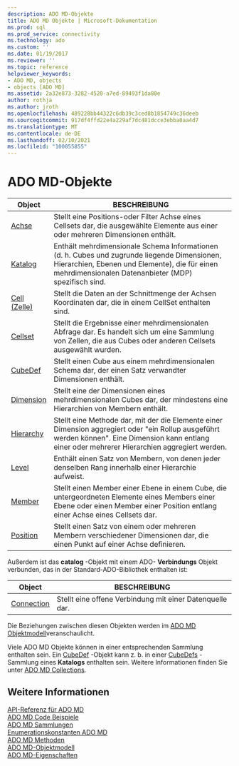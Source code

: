 ```yaml
---
description: ADO MD-Objekte
title: ADO MD Objekte | Microsoft-Dokumentation
ms.prod: sql
ms.prod_service: connectivity
ms.technology: ado
ms.custom: ''
ms.date: 01/19/2017
ms.reviewer: ''
ms.topic: reference
helpviewer_keywords:
- ADO MD, objects
- objects [ADO MD]
ms.assetid: 2a32e873-3282-4520-a7ed-89493f1da80e
author: rothja
ms.author: jroth
ms.openlocfilehash: 489228bb44322c6db39c3ced8b1854749c36deeb
ms.sourcegitcommit: 917df4ffd22e4a229af7dc481dcce3ebba0aa4d7
ms.translationtype: MT
ms.contentlocale: de-DE
ms.lasthandoff: 02/10/2021
ms.locfileid: "100055855"
---
```

# <a name="ado-md-objects"></a>ADO MD-Objekte

|Object|BESCHREIBUNG|  
|-|-|  
|[Achse](./axis-object-ado-md.md)|Stellt eine Positions-oder Filter Achse eines Cellsets dar, die ausgewählte Elemente aus einer oder mehreren Dimensionen enthält.|  
|[Katalog](./catalog-object-ado-md.md)|Enthält mehrdimensionale Schema Informationen (d. h. Cubes und zugrunde liegende Dimensionen, Hierarchien, Ebenen und Elemente), die für einen mehrdimensionalen Datenanbieter (MDP) spezifisch sind.|  
|[Cell (Zelle)](./cell-object-ado-md.md)|Stellt die Daten an der Schnittmenge der Achsen Koordinaten dar, die in einem CellSet enthalten sind.|  
|[Cellset](./cellset-object-ado-md.md)|Stellt die Ergebnisse einer mehrdimensionalen Abfrage dar. Es handelt sich um eine Sammlung von Zellen, die aus Cubes oder anderen Cellsets ausgewählt wurden.|  
|[CubeDef](./cubedef-object-ado-md.md)|Stellt einen Cube aus einem mehrdimensionalen Schema dar, der einen Satz verwandter Dimensionen enthält.|  
|[Dimension](./dimension-object-ado-md.md)|Stellt eine der Dimensionen eines mehrdimensionalen Cubes dar, der mindestens eine Hierarchien von Membern enthält.|  
|[Hierarchy](./hierarchy-object-ado-md.md)|Stellt eine Methode dar, mit der die Elemente einer Dimension aggregiert oder "ein Rollup ausgeführt werden können". Eine Dimension kann entlang einer oder mehrerer Hierarchien aggregiert werden.|  
|[Level](./level-object-ado-md.md)|Enthält einen Satz von Membern, von denen jeder denselben Rang innerhalb einer Hierarchie aufweist.|  
|[Member](./member-object-ado-md.md)|Stellt einen Member einer Ebene in einem Cube, die untergeordneten Elemente eines Members einer Ebene oder einen Member einer Position entlang einer Achse eines Cellsets dar.|  
|[Position](./position-object-ado-md.md)|Stellt einen Satz von einem oder mehreren Membern verschiedener Dimensionen dar, die einen Punkt auf einer Achse definieren.|  
  
 Außerdem ist das **catalog** -Objekt mit einem ADO- **Verbindungs** Objekt verbunden, das in der Standard-ADO-Bibliothek enthalten ist:  
  
|Object|BESCHREIBUNG|  
|------------|-----------------|  
|[Connection](../ado-api/connection-object-ado.md)|Stellt eine offene Verbindung mit einer Datenquelle dar.|  
  
 Die Beziehungen zwischen diesen Objekten werden im [ADO MD Objektmodell](./ado-md-object-model.md)veranschaulicht.  
  
 Viele ADO MD Objekte können in einer entsprechenden Sammlung enthalten sein. Ein [CubeDef](./cubedef-object-ado-md.md) -Objekt kann z. b. in einer [CubeDefs](./cubedefs-collection-ado-md.md) -Sammlung eines **Katalogs** enthalten sein. Weitere Informationen finden Sie unter [ADO MD Collections](./ado-md-collections.md).  
  
## <a name="see-also"></a>Weitere Informationen  
 [API-Referenz für ADO MD](./ado-md-object-model.md)   
 [ADO MD Code Beispiele](./ado-md-code-examples.md)   
 [ADO MD Sammlungen](./ado-md-collections.md)   
 [Enumerationskonstanten ADO MD](./ado-md-enumerated-constants.md)   
 [ADO MD Methoden](./ado-md-methods.md)   
 [ADO MD-Objektmodell](./ado-md-object-model.md)   
 [ADO MD-Eigenschaften](./ado-md-properties.md)